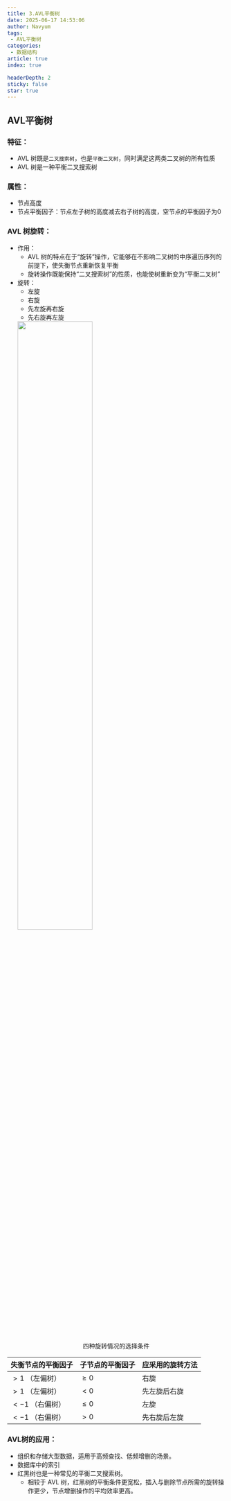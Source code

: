 ```yaml
---
title: 3.AVL平衡树
date: 2025-06-17 14:53:06
author: Navyum
tags: 
 - AVL平衡树
categories: 
 - 数据结构
article: true
index: true

headerDepth: 2
sticky: false
star: true
---
```



## AVL平衡树
### 特征：
* AVL 树既是`二叉搜索树`，也是`平衡二叉树`，同时满足这两类二叉树的所有性质
* AVL 树是一种平衡二叉搜索树

### 属性：
* 节点高度
* 节点平衡因子：节点左子树的高度减去右子树的高度，空节点的平衡因子为0


### AVL 树旋转：
* 作用：
    * AVL 树的特点在于“旋转”操作，它能够在不影响二叉树的中序遍历序列的前提下，使失衡节点重新恢复平衡
    * 旋转操作既能保持“二叉搜索树”的性质，也能使树重新变为“平衡二叉树”
* 旋转：
    * 左旋
    * 右旋
    * 先左旋再右旋
    * 先右旋再左旋
    <img src="https://raw.staticdn.net/Navyum/imgbed/pic/IMG/eb66fb8a5f881c7e85d89566f55bec6b.png" width =60% >

<p align="center"> 四种旋转情况的选择条件 </p>

| 失衡节点的平衡因子 | 子节点的平衡因子 | 应采用的旋转方法 |
| ------------------ | ---------------- | ---------------- |
| $> 1$ （左偏树）   | $\geq 0$         | 右旋             |
| $> 1$ （左偏树）   | $<0$             | 先左旋后右旋     |
| $< -1$ （右偏树）  | $\leq 0$         | 左旋             |
| $< -1$ （右偏树）  | $>0$             | 先右旋后左旋     |


### AVL树的应用：
* 组织和存储大型数据，适用于高频查找、低频增删的场景。
* 数据库中的索引
* 红黑树也是一种常见的平衡二叉搜索树。
    * 相较于 AVL 树，红黑树的平衡条件更宽松，插入与删除节点所需的旋转操作更少，节点增删操作的平均效率更高。